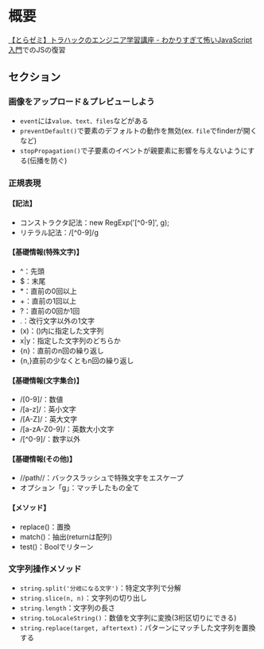 # 概要

[【とらゼミ】トラハックのエンジニア学習講座 - わかりすぎて怖いJavaScript入門](https://www.youtube.com/watch?v=EXxIVEC72mU&list=PLX8Rsrpnn3IVvcPCZTixO7Pf5lAGoyNOA)でのJSの復習

## セクション

### 画像をアップロード＆プレビューしよう
* `event`には`value、text、files`などがある
* `preventDefault()`で要素のデフォルトの動作を無効(ex. `file`でfinderが開くなど)
* `stopPropagation()`で子要素のイベントが親要素に影響を与えないようにする(伝播を防ぐ)

### 正規表現
#### 【記法】
 * コンストラクタ記法：new RegExp('[^0-9]', g);
 * リテラル記法：/[^0-9]/g

#### 【基礎情報(特殊文字)】
 * ^：先頭
 * $：末尾
 * *：直前の0回以上
 * +：直前の1回以上
 * ?：直前の0回か1回
 * .：改行文字以外の1文字
 * (x)：()内に指定した文字列
 * x|y：指定した文字列のどちらか
 * {n}：直前のn回の繰り返し
 * {n,}直前の少なくともn回の繰り返し

#### 【基礎情報(文字集合)】
 * /[0-9]/：数値
 * /[a-z]/：英小文字
 * /[A-Z]/：英大文字
 * /[a-zA-Z0-9]/：英数大小文字
 * /[^0-9]/：数字以外

#### 【基礎情報(その他)】
 * /\/path\//：バックスラッシュで特殊文字をエスケープ
 * オプション「g」：マッチしたもの全て

#### 【メソッド】
 * replace()：置換
 * match()：抽出(returnは配列)
 * test()：Boolでリターン

### 文字列操作メソッド
* `string.split('分岐になる文字')`：特定文字列で分解
* `string.slice(n, n)`：文字列の切り出し
* `string.length`：文字列の長さ
* `string.toLocaleString()`：数値を文字列に変換(3桁区切りにできる)
* `string.replace(target, aftertext)`：パターンにマッチした文字列を置換する